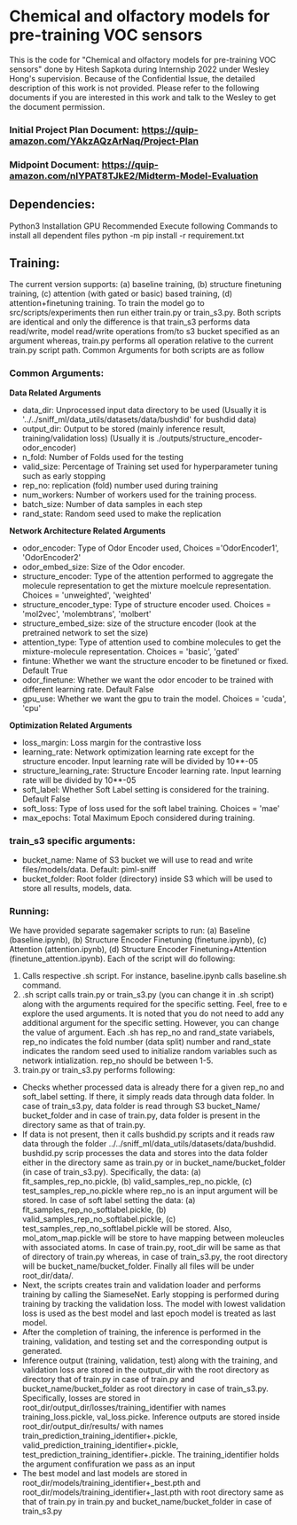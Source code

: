 # Chemical and olfactory models for pre-training VOC sensors

This is the code for "Chemical and olfactory models for pre-training VOC sensors" done by Hitesh Sapkota during Internship 2022 under Wesley Hong's supervision.
Because of the Confidential Issue, the detailed description of this work is not provided. Please refer to the following documents if you are interested in this work 
and talk to the Wesley to get the document permission.
### Initial Project Plan Document: https://quip-amazon.com/YAkzAQzArNaq/Project-Plan
### Midpoint Document: https://quip-amazon.com/nlYPAT8TJkE2/Midterm-Model-Evaluation

## Dependencies:
Python3 Installation
GPU Recommended
Execute following Commands to install all dependent files
python -m pip install -r requirement.txt

## Training:
  The current version supports: (a) baseline training, (b) structure finetuning training, (c) attention (with gated or basic) based training, (d) attention+finetuning training. To train the model go to src/scripts/experiments then run either train.py or train_s3.py. Both scripts are identical and only the difference is that train_s3 performs data read/write, model read/write operations from/to s3 bucket specified as an argument whereas, train.py performs all operation relative to the current train.py script path. Common Arguments for both scripts are as follow
  
  ### Common Arguments:
  **Data Related Arguments**
  - data_dir: Unprocessed input data directory to be used (Usually it is '../../sniff_ml/data_utils/datasets/data/bushdid' for bushdid data)
  - output_dir: Output to be stored (mainly inference result, training/validation loss) (Usually it is ./outputs/structure_encoder-odor_encoder)
  - n_fold: Number of Folds used for the testing
  - valid_size: Percentage of Training set used for hyperparameter tuning such as early stopping
  - rep_no: replication (fold) number used during training 
  - num_workers: Number of workers used for the training process.
  - batch_size: Number of data samples in each step
  - rand_state: Random seed used to make the replication
  
  **Network Architecture Related Arguments**
  - odor_encoder: Type of Odor Encoder used, Choices ='OdorEncoder1', 'OdorEncoder2'
  - odor_embed_size: Size of the Odor encoder.
  - structure_encoder: Type of the attention performed to aggregate the molecule representation to get the mixture moelcule representation. Choices =           'unweighted', 'weighted'
  - structure_encoder_type: Type of structure encoder used. Choices = 'mol2vec', 'molembtrans', 'molbert'
  - structure_embed_size: size of the structure encoder (look at the pretrained network to set the size)
  - attention_type: Type of attention used to combine molecules to get the mixture-molecule representation. Choices = 'basic', 'gated'
  - fintune: Whether we want the structure encoder to be finetuned or fixed. Default True
  - odor_finetune: Whether we want the odor encoder to be trained with different learning rate. Default False
  - gpu_use: Whether we want the gpu to train the model. Choices = 'cuda', 'cpu'
  
  **Optimization Related Arguments**
  - loss_margin: Loss margin for the contrastive loss
  - learning_rate: Network optimization learning rate except for the structure encoder. Input learning rate will be divided by 10**-05
  - structure_learning_rate: Structure Encoder learning rate. Input learning rate will be divided by 10**-05
  - soft_label: Whether Soft Label setting is considered for the training. Default False
  - soft_loss: Type of loss used for the soft label training. Choices = 'mae'
  - max_epochs: Total Maximum Epoch considered during training.

  ### train_s3 specific arguments:
  - bucket_name: Name of S3 bucket we will use to read and write files/models/data. Default: piml-sniff
  - bucket_folder: Root folder (directory) inside S3 which will be used to store all results, models, data. 

  
  ### Running:
  We have provided separate sagemaker scripts to run: (a) Baseline (baseline.ipynb), (b) Structure Encoder Finetuning (finetune.ipynb), (c) Attention (attention.ipynb), (d) Structure Encoder Finetuning+Attention (finetune_attention.ipynb). Each of the script will do following:
  1. Calls respective .sh script. For instance, baseline.ipynb calls baseline.sh command.
  2. .sh script calls train.py or train_s3.py (you can change it in .sh script) along with the arguments required for the specific setting. Feel, free to e 
     explore the used arguments. It is noted that you do not need to add any additional argument for the specific setting. However, you can change the          value of argument. Each .sh has rep_no and rand_state variabels, rep_no indicates the fold number (data split) number and rand_state indicates the          random seed used to initialize random variables such as network intialization. rep_no should be between 1-5. 
  3. train.py or train_s3.py performs following:
  - Checks whether processed data is already there for a given rep_no and soft_label setting. If there, it simply reads data through data folder. In case       of train_s3.py, data folder is read through S3 bucket_Name/ bucket_folder and in case of train.py, data folder is present in the directory same as that     of train.py.
  - If data is not present, then it calls bushdid.py scripts and it reads raw data through the folder ../../sniff_ml/data_utils/datasets/data/bushdid.         bushdid.py scrip processes the data and stores into the data folder either in the directory same as train.py or in bucket_name/bucket_folder (in case       of train_s3.py). Specifically, the data: (a) fit_samples_rep_no.pickle, (b) valid_samples_rep_no.pickle, (c) test_samples_rep_no.pickle where rep_no is an input argument will be stored. In case of soft label setting the data: (a) fit_samples_rep_no_softlabel.pickle, (b) valid_samples_rep_no_softlabel.pickle, (c) test_samples_rep_no_softlabel.pickle will be stored. Also, mol_atom_map.pickle will be store to have mapping between moleucles with associated atoms. In case of train.py, root_dir will be same as that of directory of train.py whereas, in case of train_s3.py, the root directory will be bucket_name/bucket_folder. Finally all files will be under root_dir/data/.
  - Next, the scripts creates train and validation loader and performs training by calling the SiameseNet. Early stopping is performed during training by tracking the validation loss. The model with lowest validation loss is used as the best model and last epoch model is treated as last model. 
  - After the completion of training, the inference is performed in the training, validation, and testing set and the corresponding output is generated.
  - Inference output (training, validation, test) along with the training, and validation loss are stored in the output_dir with the root directory as         directory that of train.py in case of train.py and bucket_name/bucket_folder as root directory in case of train_s3.py. Specifically, losses are stored     in root_dir/output_dir/losses/training_identifier with names training_loss.pickle, val_loss.picke. Inference outputs are stored inside                     root_dir/output_dir/results/ with names train_prediction_training_identifier+.pickle, valid_prediction_training_identifier+.pickle,                          test_prediction_training_identifier+.pickle. The training_identifier holds the argument confifuration we pass as an input
  - The best model and last models are stored in root_dir/models/training_identifier+_best.pth and root_dir/models/training_identifier+_last.pth with root directory same as that of train.py in train.py and bucket_name/bucket_folder in case of train_s3.py
 


